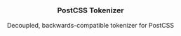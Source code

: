 <div align="center">
<h3>PostCSS Tokenizer</h3>
<p>
Decoupled, backwards-compatible tokenizer for PostCSS</p>
</div>
